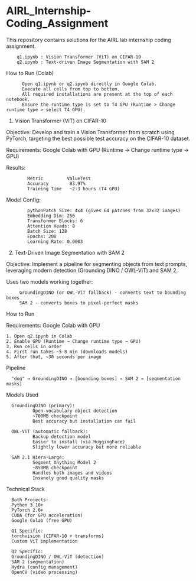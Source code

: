 # AIRL_Internship-Coding_Assignment
This repository contains solutions for the AIRL lab internship coding assignment.

        q1.ipynb : Vision Transformer (ViT) on CIFAR-10
        q2.ipynb : Text-driven Image Segmentation with SAM 2

How to Run (Colab)

          Open q1.ipynb or q2.ipynb directly in Google Colab.
          Execute all cells from top to bottom.
          All required installations are present at the top of each notebook.
          Ensure the runtime type is set to T4 GPU (Runtime > Change runtime type > select T4 GPU).

1. Vision Transformer (ViT) on CIFAR-10
   
  Objective: Develop and train a Vision Transformer from scratch using PyTorch, targeting the
             best possible test accuracy on the CIFAR-10 dataset.

  Requirements: Google Colab with GPU (Runtime → Change runtime type → GPU)

  Results:

            Metric         ValueTest
            Accuracy        83.97%
            Training Time   ~2-3 hours (T4 GPU)
   
  Model Config:
   
            pythonPatch Size: 4x4 (gives 64 patches from 32x32 images)
            Embedding Dim: 256
            Transformer Blocks: 6
            Attention Heads: 8
            Batch Size: 128
            Epochs: 200
            Learning Rate: 0.0003

 2.  Text-Driven Image Segmentation with SAM 2
    
   Objective: Implement a pipeline for segmenting objects from text prompts, leveraging modern detection (Grounding DINO / OWL-ViT) and SAM 2.

   Uses two models working together:
   
         GroundingDINO (or OWL-ViT fallback) - converts text to bounding boxes
         SAM 2 - converts boxes to pixel-perfect masks

How to Run

  Requirements: Google Colab with GPU
    
    1. Open q2.ipynb in Colab
    2. Enable GPU (Runtime → Change runtime type → GPU)
    3. Run cells in order
    4. First run takes ~5-8 min (downloads models)
    5. After that, ~30 seconds per image

  Pipeline

      "dog" → GroundingDINO → [bounding boxes] → SAM 2 → [segmentation masks]

  Models Used

      GroundingDINO (primary):      
              Open-vocabulary object detection
              ~700MB checkpoint
              Best accuracy but installation can fail
      
      OWL-ViT (automatic fallback):     
              Backup detection model
              Easier to install (via HuggingFace)
              Slightly lower accuracy but more reliable
      
      SAM 2.1 Hiera-Large:      
              Segment Anything Model 2
              ~850MB checkpoint
              Handles both images and videos
              Insanely good quality masks

 
  Technical Stack

      Both Projects:     
      Python 3.10+
      PyTorch 2.0+
      CUDA (for GPU acceleration)
      Google Colab (free GPU)
      
      Q1 Specific:      
      torchvision (CIFAR-10 + transforms)
      Custom ViT implementation
      
      Q2 Specific:      
      GroundingDINO / OWL-ViT (detection)
      SAM 2 (segmentation)
      Hydra (config management)
      OpenCV (video processing)
